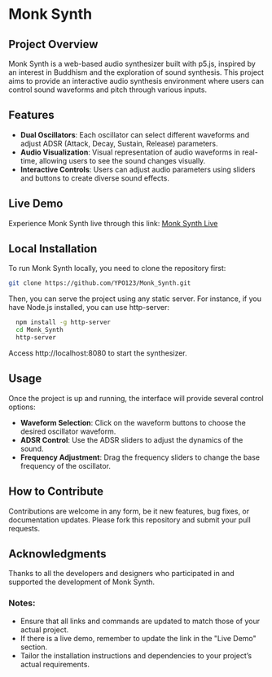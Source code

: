 # Monk Synth

## Project Overview

Monk Synth is a web-based audio synthesizer built with p5.js, inspired by an interest in Buddhism and the exploration of sound synthesis. This project aims to provide an interactive audio synthesis environment where users can control sound waveforms and pitch through various inputs.

## Features

- **Dual Oscillators**: Each oscillator can select different waveforms and adjust ADSR (Attack, Decay, Sustain, Release) parameters.
- **Audio Visualization**: Visual representation of audio waveforms in real-time, allowing users to see the sound changes visually.
- **Interactive Controls**: Users can adjust audio parameters using sliders and buttons to create diverse sound effects.

## Live Demo

Experience Monk Synth live through this link: [Monk Synth Live](https://editor.p5js.org/1805318611/full/ivbzDqVz1)

## Local Installation

To run Monk Synth locally, you need to clone the repository first:

```bash
git clone https://github.com/YPO123/Monk_Synth.git
```

Then, you can serve the project using any static server. For instance, if you have Node.js installed, you can use http-server:

```bash
  npm install -g http-server
  cd Monk_Synth
  http-server
```

Access http://localhost:8080 to start the synthesizer.

## Usage

Once the project is up and running, the interface will provide several control options:

- **Waveform Selection**: Click on the waveform buttons to choose the desired oscillator waveform.
- **ADSR Control**: Use the ADSR sliders to adjust the dynamics of the sound.
- **Frequency Adjustment**: Drag the frequency sliders to change the base frequency of the oscillator.

## How to Contribute

Contributions are welcome in any form, be it new features, bug fixes, or documentation updates. Please fork this repository and submit your pull requests.

## Acknowledgments

Thanks to all the developers and designers who participated in and supported the development of Monk Synth.

### Notes:

- Ensure that all links and commands are updated to match those of your actual project.
- If there is a live demo, remember to update the link in the "Live Demo" section.
- Tailor the installation instructions and dependencies to your project’s actual requirements.
